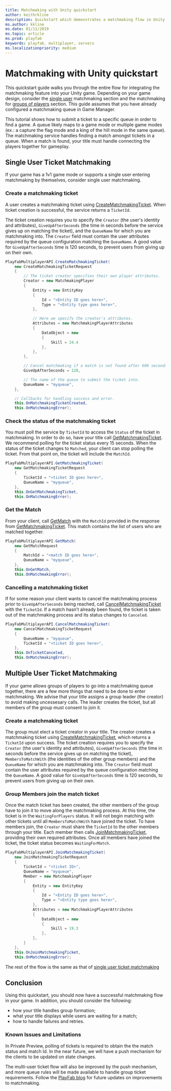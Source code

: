 ```yaml
---
title: Matchmaking with Unity quickstart
author: keithrkline
description: Quickstart which demonstrates a matchmaking flow in Unity
ms.author: kkline
ms.date: 01/11/2019
ms.topic: article
ms.prod: playfab
keywords: playfab. multiplayer, servers
ms.localizationpriority: medium
---
```


# Matchmaking with Unity quickstart

This quickstart guide walks you through the entire flow for integrating the matchmaking feature into your Unity game.  Depending on your game design, consider the [single user](#Single-User-Ticket-Matchmaking) matchmaking section and the matchmaking for [groups of players](#Multiple-User-Ticket-Matchmaking) section. This guide assumes that you have already configured a matchmaking queue in Game Manager. 

This tutorial shows how to submit a ticket to a specific queue in order to find a game. A queue likely maps to a game mode or multiple game modes (ex.: a capture the flag mode and a king of the hill mode in the same queue). The matchmaking service handles finding a match amongst tickets in a queue. When a match is found, your title must handle connecting the players together for gameplay. 

<a href='#single-user-ticket-matchmaking' id='single-user-ticket-matchmaking' class='anchor' aria-hidden='true'></a>

## Single User Ticket Matchmaking

If your game has a 1v1 game mode or supports a single user entering matchmaking by themselves, consider single user matchmaking.

### Create a matchmaking ticket

A user creates a matchmaking ticket using [CreateMatchmakingTicket](xref:titleid.playfabapi.com.multiplayer.matchmaking.creatematchmakingticket). When ticket creation is successful, the service returns a `TicketId`.

 The ticket creation requires you to specify the `Creator` (the user's identity and attributes), `GiveUpAfterSeconds` (the time in seconds before the service gives up on matching the ticket), and the `QueueName` for which you are matchmaking into. The `Creator` field must contain the user attributes required by the queue configuration matching the `QueueName`. A good value for `GiveUpAfterSeconds` time is 120 seconds, to prevent users from giving up on their own.

```csharp
PlayFabMultiplayerAPI.CreateMatchmakingTicket(
    new CreateMatchmakingTicketRequest
    {
        // The ticket creator specifies their own player attributes.
        Creator = new MatchmakingPlayer
        {
            Entity = new EntityKey
            {
                Id = "<Entity ID goes here>",
                Type = "<Entity type goes here>",
            },

            // Here we specify the creator's attributes.
            Attributes = new MatchmakingPlayerAttributes
            {
                DataObject = new
                {
                    Skill = 24.4
                },
            },
        },

        // Cancel matchmaking if a match is not found after 600 seconds.
        GiveUpAfterSeconds = 120,

        // The name of the queue to submit the ticket into.
        QueueName = "myqueue",
    },

    // Callbacks for handling success and error.
    this.OnMatchmakingTicketCreated,
    this.OnMatchmakingError);
```

### Check the status of the matchmaking ticket

You must poll the service by `TicketId` to access the `Status` of the ticket in matchmaking. In order to do so, have your title call [GetMatchmakingTicket](xref:titleid.playfabapi.com.multiplayer.matchmaking.getmatchmakingticket). We recommend polling for the ticket status every 15 seconds. When the status of the ticket changes to `Matched`, your client can stop polling the ticket. From that point on, the ticket will include the `MatchId`.

```csharp
PlayFabMultiplayerAPI.GetMatchmakingTicket(
    new GetMatchmakingTicketRequest
    {
        TicketId = "<ticket ID goes here>",
        QueueName = "myqueue",
    },
    this.OnGetMatchmakingTicket,
    this.OnMatchmakingError);
```

### Get the Match

From your client, call [GetMatch](xref:titleid.playfabapi.com.multiplayer.matchmaking.getmatch) with the `MatchId` provided in the response from [GetMatchmakingTicket](xref:titleid.playfabapi.com.multiplayer.matchmaking.getmatchmakingticket). This match contains the list of users who are matched together.  

```csharp
PlayFabMultiplayerAPI.GetMatch(
    new GetMatchRequest
    {
        MatchId = "<match ID goes here>",
        QueueName = "myqueue",
    },
    this.OnGetMatch,
    this.OnMatchmakingError);
```

### Cancelling a matchmaking ticket

If for some reason your client wants to cancel the matchmaking process prior to `GiveUpAfterSeconds` being reached, call [CancelMatchmakingTicket](xref:titleid.playfabapi.com.multiplayer.matchmaking.cancelmatchmakingticket) with the `TicketId`. If a match hasn’t already been found, the ticket is taken out of the matchmaking process and its status changes to `Canceled`.  

```csharp
PlayFabMultiplayerAPI.CancelMatchmakingTicket(
    new CancelMatchmakingTicketRequest
    {
        QueueName = "myqueue",
        TicketId = "<ticket ID goes here>",
    },
    this.OnTicketCanceled,
    this.OnMatchmakingError);
```

<a href='#multiple-user-ticket-matchmaking' id='multiple-user-ticket-matchmaking' class='anchor' aria-hidden='true'></a>

## Multiple User Ticket Matchmaking

If your game allows groups of players to go into a matchmaking queue together, there are a few more things that need to be done to enter matchmaking. We advise that your title assigns a group leader (the creator) to avoid making uncessesary calls. The leader creates the ticket, but all members of the group must consent to join it.

### Create a matchmaking ticket

The group must elect a ticket creator in your title. The creator creates a matchmaking ticket using [CreateMatchmakingTicket](xref:titleid.playfabapi.com.multiplayer.matchmaking.creatematchmakingticket), which returns a `TicketId` upon success. The ticket creation requires you to specify the `Creator` (the user's identity and attributes), `GiveUpAfterSeconds` (the time in seconds before the service gives up on matching the ticket), `MembersToMatchWith` (the identities of the other group members) and the `QueueName` for which you are matchmaking into. The `Creator` field must contain the user attributes required by the queue configuration matching the `QueueName`. A good value for `GiveUpAfterSeconds` time is 120 seconds, to prevent users from giving up on their own.

### Group Members join the match ticket

Once the match ticket has been created, the other members of the group have to join it to move along the matchmaking process.  At this time, the ticket is in the `WaitingForPlayers` status. It will not begin matching with other tickets until all `MembersToMatchWith` have joined the ticket. To have members join, the `Creator` must share the `TicketId` to the other members through your title. Each member then calls [JoinMatchmakingTicket](xref:titleid.playfabapi.com.multiplayer.matchmaking.joinmatchmakingticket), providing their own required attributes. Once all members have joined the ticket, the ticket status becomes `WaitingForMatch`.  

```csharp
PlayFabMultiplayerAPI.JoinMatchmakingTicket(
    new JoinMatchmakingTicketRequest
    {
        TicketId = "<ticket ID>",
        QueueName = "myqueue",
        Member = new MatchmakingPlayer
        {
            Entity = new EntityKey
            {
                Id = "<Entity ID goes here>",
                Type = "<Entity type goes here>",
            },
            Attributes = new MatchmakingPlayerAttributes
            {
                DataObject = new
                {
                    Skill = 19.3
                },
            },
        }
    },
    this.OnJoinMatchmakingTicket,
    this.OnMatchmakingError);
```

The rest of the flow is the same as that of [single user ticket matchmaking](#Single-User-Ticket-Matchmaking)

## Conclusion

Using this quickstart, you should now have a successful matchmaking flow in your game. In addition, you should consider the following:

* how your title handles group formation;
* what your title displays while users are waiting for a match;
* how to handle failures and retries.

### Known Issues and Limitations

In Private Preview, polling of tickets is required to obtain the the match status and match Id. In the near future, we will have a push mechanism for the clients to be updated on state changes.

The multi-user ticket flow will also be improved by the push mechanism, and more queue rules will be made available to handle group ticket requirements. Follow the [PlayFab blog](https://blog.playfab.com/blog) for future updates on improvements to matchmaking. 
